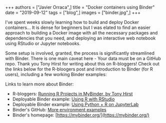 +++
authors = ["Javier Orraca",]
title = "Docker containers using Binder"
date = "2019-09-12"
tags = ["blog",]
images = ["binder.jpg",]
+++

I've spent weeks slowly learning how to build and deploy Docker containers... It is dense for beginners but I was elated to find an easier approach to building a Docker image with all the necessary packages and dependencies that you need, and deploying an interactive web notebook using RStudio or Jupyter notebooks.
<!--more-->
Some setup is involved, granted, the process is significantly streamlined with Binder. There is one main caveat here - Your data must be on a GitHub repo. Thank you Tony Hirst for writing about this on R-bloggers! Check out the links below for the R-bloogers post and introduction to Binder (for R users), including a few working Binder examples:

Links to learn more about Binder:

* R-bloggers: [Running R Projects in MyBinder, by Tony Hirst](https://www.r-bloggers.com/running-r-projects-in-mybinder-dockerfile-creation-with-holepunch/)
* Deployable Binder example: [Using R with RStudio](https://mybinder.org/v2/gh/binder-examples/r/master?urlpath=rstudio)
* Deployable Binder example: [Using Python + R on JupyterLab](https://mybinder.org/v2/gh/binder-examples/r_with_python/master?urlpath=lab)
* Binder's GitHub: [More environment examples](https://github.com/binder-examples)
* Binder's homepage: [https://mybinder.org/](https://mybinder.org/)